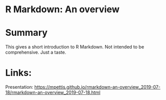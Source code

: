 # R Markdown: An overview

# Summary

This gives a short introduction to R Markdown.  Not intended to be comprehensive.  Just a taste.

# Links:

Presentation: https://mpettis.github.io/rmarkdown-an-overview_2019-07-18/rmarkdown-an-overview_2019-07-18.html

